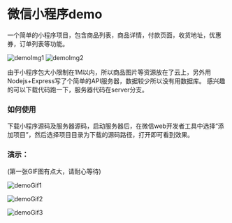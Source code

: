 # 微信小程序demo 

一个简单的小程序项目，包含商品列表，商品详情，付款页面，收货地址，优惠券，订单列表等功能。

![demoImg1](http://ooqymz3vm.bkt.clouddn.com/demo1.png)
![demoImg2](http://ooqymz3vm.bkt.clouddn.com/demo2.png)

由于小程序包大小限制在1M以内，所以商品图片等资源放在了云上，另外用Nodejs+Express写了个简单的API服务器，数据较少所以没有用数据库。
感兴趣的可以下载代码跑一下，服务器代码在server分支。

### 如何使用
下载小程序源码及服务器源码，启动服务器后，在微信web开发者工具中选择“添加项目”，然后选择项目目录为下载的源码路径，打开即可看到效果。

### 演示：

(第一张GIF图有点大，请耐心等待)

![demoGif1](http://ooqymz3vm.bkt.clouddn.com/demo1.gif)

![demoGif2](http://ooqymz3vm.bkt.clouddn.com/demo2.gif)

![demoGif3](http://ooqymz3vm.bkt.clouddn.com/demo3.gif)
